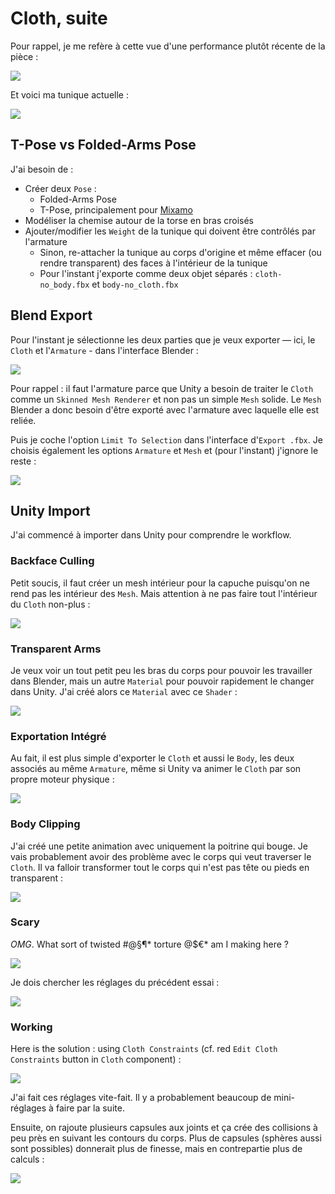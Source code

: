# Cloth, suite
Pour rappel, je me refère à cette vue d'une performance plutôt récente de la pièce :

![](images/beckett-robes-with-scowls.jpg)

Et voici ma tunique actuelle :

![](images/blender-tunic-armless.png)

## T-Pose vs Folded-Arms Pose
J'ai besoin de :

- Créer deux `Pose` :
	- Folded-Arms Pose
	- T-Pose, principalement pour [Mixamo](http://mixamo.com)
- Modéliser la chemise autour de la torse en bras croisés
- Ajouter/modifier les `Weight` de la tunique qui doivent être contrôlés par l'armature
	- Sinon, re-attacher la tunique au corps d'origine et même effacer (ou rendre transparent) des faces à l'intérieur de la tunique
	- Pour l'instant j'exporte comme deux objet séparés : `cloth-no_body.fbx` et `body-no_cloth.fbx`

## Blend Export
Pour l'instant je sélectionne les deux parties que je veux exporter — ici, le `Cloth` et l'`Armature` - dans l'interface Blender :

![](images/blender-export-select-armature-cloth.png)

Pour rappel : il faut l'armature parce que Unity a besoin de traiter le `Cloth` comme un `Skinned Mesh Renderer` et non pas un simple `Mesh` solide. Le `Mesh` Blender a donc besoin d'être exporté avec l'armature avec laquelle elle est reliée.

Puis je coche l'option `Limit To Selection` dans l'interface d'`Export .fbx`. Je choisis également les options `Armature` et `Mesh` et (pour l'instant) j'ignore le reste :

![](images/blender-export-limit-selected.png)

## Unity Import
J'ai commencé à importer dans Unity pour comprendre le workflow.

### Backface Culling
Petit soucis, il faut créer un mesh intérieur pour la capuche puisqu'on ne rend pas les intérieur des `Mesh`. Mais attention à ne pas faire tout l'intérieur du `Cloth` non-plus :

![](images/unity-interior-backface-culling-problem.png)

### Transparent Arms
Je veux voir un tout petit peu les bras du corps pour pouvoir les travailler dans Blender, mais un autre `Material` pour pouvoir rapidement le changer dans Unity. J'ai créé alors ce `Material` avec ce `Shader` :

![](images/blender-transparent-arms.png)

### Exportation Intégré
Au fait, il est plus simple d'exporter le `Cloth` et aussi le `Body`, les deux associés au même `Armature`, même si Unity va animer le `Cloth` par son propre moteur physique :

![](images/blender-select-armature-body-cloth.png)

### Body Clipping
J'ai créé une petite animation avec uniquement la poitrine qui bouge. Je vais probablement avoir des problème avec le corps qui veut traverser le `Cloth`. Il va falloir transformer tout le corps qui n'est pas tête ou pieds en transparent :

![](images/unity-body-clipping-problem-loop.gif)

### Scary
*OMG*. What sort of twisted #@§¶\* torture @$€\* am I making here ?

![](images/unity-torture-porn.gif)

Je dois chercher les réglages du précédent essai :

![](images/unity-cloth-cylinder-reglages.png)

### Working
Here is the solution : using `Cloth Constraints` (cf. red `Edit Cloth Constraints` button in `Cloth` component) :

![](images/unity-cloth-constraints.png)

J'ai fait ces réglages vite-fait. Il y a probablement beaucoup de mini-réglages à faire par la  suite.

Ensuite, on rajoute plusieurs capsules aux joints et ça crée des collisions à peu près en suivant les contours du corps. Plus de capsules (sphères aussi sont possibles) donnerait plus de finesse, mais en contrepartie plus de calculs :

![](images/body-sway-capsules.gif)